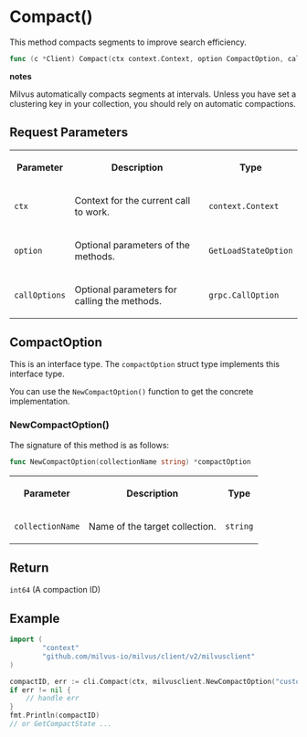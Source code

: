 # Compact()

This method compacts segments to improve search efficiency. 

```go
func (c *Client) Compact(ctx context.Context, option CompactOption, callOptions ...grpc.CallOption) (int64, error)
```

<div class="admonition note">

<p><b>notes</b></p>

<p>Milvus automatically compacts segments at intervals. Unless you have set a clustering key in your collection, you should rely on automatic compactions.</p>

</div>

## Request Parameters

<table>
   <tr>
     <th><p>Parameter</p></th>
     <th><p>Description</p></th>
     <th><p>Type</p></th>
   </tr>
   <tr>
     <td><p><code>ctx</code></p></td>
     <td><p>Context for the current call to work.</p></td>
     <td><p><code>context.Context</code></p></td>
   </tr>
   <tr>
     <td><p><code>option</code></p></td>
     <td><p>Optional parameters of the methods.</p></td>
     <td><p><code>GetLoadStateOption</code></p></td>
   </tr>
   <tr>
     <td><p><code>callOptions</code></p></td>
     <td><p>Optional parameters for calling the methods.</p></td>
     <td><p><code>grpc.CallOption</code></p></td>
   </tr>
</table>

## CompactOption

This is an interface type. The `compactOption` struct type implements this interface type. 

You can use the `NewCompactOption()` function to get the concrete implementation.

### NewCompactOption()

The signature of this method is as follows:

```go
func NewCompactOption(collectionName string) *compactOption
```

<table>
   <tr>
     <th><p>Parameter</p></th>
     <th><p>Description</p></th>
     <th><p>Type</p></th>
   </tr>
   <tr>
     <td><p><code>collectionName</code></p></td>
     <td><p>Name of the target collection.</p></td>
     <td><p><code>string</code></p></td>
   </tr>
</table>

## Return

`int64` (A compaction ID)

## Example

```go
import (
        "context"
        "github.com/milvus-io/milvus/client/v2/milvusclient"
)

compactID, err := cli.Compact(ctx, milvusclient.NewCompactOption("customized_setup_1"))
if err != nil {
    // handle err
}
fmt.Println(compactID)
// or GetCompactState ...
```
